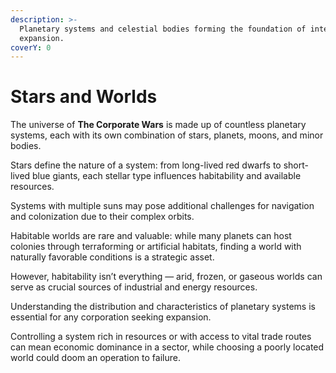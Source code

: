 ```yaml
---
description: >-
  Planetary systems and celestial bodies forming the foundation of interstellar
  expansion.
coverY: 0
---
```


# Stars and Worlds

The universe of **The Corporate Wars** is made up of countless planetary systems, each with its own combination of stars, planets, moons, and minor bodies.

Stars define the nature of a system: from long-lived red dwarfs to short-lived blue giants, each stellar type influences habitability and available resources.

Systems with multiple suns may pose additional challenges for navigation and colonization due to their complex orbits.

Habitable worlds are rare and valuable: while many planets can host colonies through terraforming or artificial habitats, finding a world with naturally favorable conditions is a strategic asset.

However, habitability isn’t everything — arid, frozen, or gaseous worlds can serve as crucial sources of industrial and energy resources.

Understanding the distribution and characteristics of planetary systems is essential for any corporation seeking expansion.

Controlling a system rich in resources or with access to vital trade routes can mean economic dominance in a sector, while choosing a poorly located world could doom an operation to failure.
